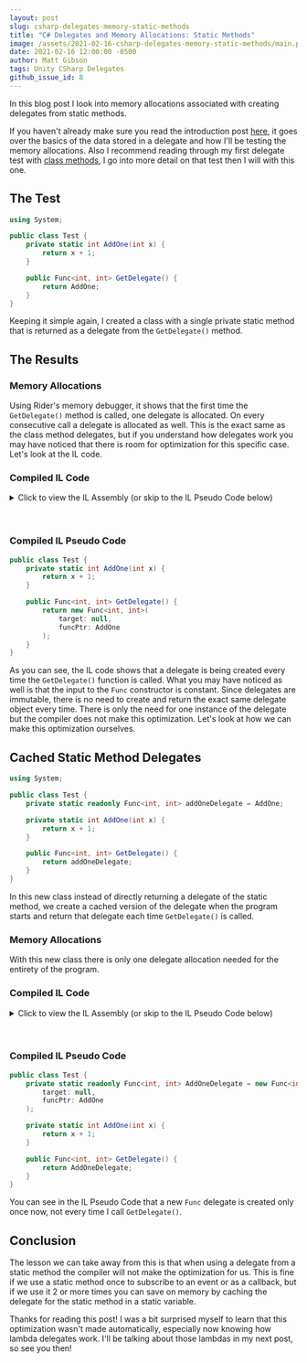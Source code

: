 ```yaml
---
layout: post
slug: csharp-delegates-memory-static-methods
title: "C# Delegates and Memory Allocations: Static Methods"
image: /assets/2021-02-16-csharp-delegates-memory-static-methods/main.png 
date: 2021-02-16 12:00:00 -0500
author: Matt Gibson
tags: Unity CSharp Delegates
github_issue_id: 8
---
```


In this blog post I look into memory allocations associated with creating delegates from static methods.

<!--more-->

If you haven't already make sure you read the introduction post [here](/blog/csharp-delegates-memory-intro), it goes over the basics of the data stored in a delegate and how I'll be testing the memory allocations. Also I recommend reading through my first delegate test with [class methods](/blog/csharp-delegates-memory-class-methods), I go into more detail on that test then I will with this one.

## The Test
```csharp
using System;

public class Test {
	private static int AddOne(int x) {
		return x + 1;
	}

	public Func<int, int> GetDelegate() {
		return AddOne;
	}
}
```

Keeping it simple again, I created a class with a single private static method that is returned as a delegate from the `GetDelegate()` method.

## The Results
### Memory Allocations
Using Rider's memory debugger, it shows that the first time the `GetDelegate()` method is called, one delegate is allocated. On every consecutive call a delegate is allocated as well. This is the exact same as the class method delegates, but if you understand how delegates work you may have noticed that there is room for optimization for this specific case. Let's look at the IL code.

### Compiled IL Code
<details>
  <summary>Click to view the IL Assembly (or skip to the IL Pseudo Code below)</summary>

  ```
  .class public auto ansi beforefieldinit
    Test
      extends [mscorlib]System.Object
  {

    .method private hidebysig static int32
      AddOne(
        int32 x
      ) cil managed
    {
      .maxstack 8

      // [5 3 - 5 16]
      IL_0000: ldarg.0      // x
      IL_0001: ldc.i4.1
      IL_0002: add
      IL_0003: ret

    } // end of method Test::AddOne

    .method public hidebysig instance class [mscorlib]System.Func`2<int32, int32>
      GetDelegate() cil managed
    {
      .maxstack 8

      // [9 3 - 9 17]
      IL_0000: ldnull
      IL_0001: ldftn        int32 Test::AddOne(int32)
      IL_0007: newobj       instance void class [mscorlib]System.Func`2<int32, int32>::.ctor(object, native int)
      IL_000c: ret

    } // end of method Test::GetDelegate

    .method public hidebysig specialname rtspecialname instance void
      .ctor() cil managed
    {
      .maxstack 8

      IL_0000: ldarg.0      // this
      IL_0001: call         instance void [mscorlib]System.Object::.ctor()
      IL_0006: ret

    } // end of method Test::.ctor
  } // end of class Test
  ```
</details>
<br/><br/>

### Compiled IL Pseudo Code
```c#
public class Test {
	private static int AddOne(int x) {
		return x + 1;
	}

	public Func<int, int> GetDelegate() {
		return new Func<int, int>(
			target: null,
			funcPtr: AddOne
		);
	}
}
```

As you can see, the IL code shows that a delegate is being created every time the `GetDelegate()` function is called. What you may have noticed as well is that the input to the `Func` constructor is constant. Since delegates are immutable, there is no need to create and return the exact same delegate object every time. There is only the need for one instance of the delegate but the compiler does not make this optimization. Let's look at how we can make this optimization ourselves.

## Cached Static Method Delegates
```csharp
using System;

public class Test {
	private static readonly Func<int, int> addOneDelegate = AddOne;

	private static int AddOne(int x) {
		return x + 1;
	}

	public Func<int, int> GetDelegate() {
		return addOneDelegate;
	}
}
```

In this new class instead of directly returning a delegate of the static method, we create a cached version of the delegate when the program starts and return that delegate each time `GetDelegate()` is called.

### Memory Allocations
With this new class there is only one delegate allocation needed for the entirety of the program.

### Compiled IL Code
<details>
  <summary>Click to view the IL Assembly (or skip to the IL Pseudo Code below)</summary>

  ```
  .class public auto ansi beforefieldinit
    Test
      extends [mscorlib]System.Object
  {

    .field private static initonly class [mscorlib]System.Func`2<int32, int32> addOneDelegate

    .method private hidebysig static int32
      AddOne(
        int32 x
      ) cil managed
    {
      .maxstack 8

      // [7 3 - 7 16]
      IL_0000: ldarg.0      // x
      IL_0001: ldc.i4.1
      IL_0002: add
      IL_0003: ret

    } // end of method Test::AddOne

    .method public hidebysig instance class [mscorlib]System.Func`2<int32, int32>
      GetDelegate() cil managed
    {
      .maxstack 8

      // [11 3 - 11 25]
      IL_0000: ldsfld       class [mscorlib]System.Func`2<int32, int32> Test::addOneDelegate
      IL_0005: ret

    } // end of method Test::GetDelegate

    .method public hidebysig specialname rtspecialname instance void
      .ctor() cil managed
    {
      .maxstack 8

      IL_0000: ldarg.0      // this
      IL_0001: call         instance void [mscorlib]System.Object::.ctor()
      IL_0006: ret

    } // end of method Test::.ctor

    .method private hidebysig static specialname rtspecialname void
      .cctor() cil managed
    {
      .maxstack 8

      // [4 2 - 4 65]
      IL_0000: ldnull
      IL_0001: ldftn        int32 Test::AddOne(int32)
      IL_0007: newobj       instance void class [mscorlib]System.Func`2<int32, int32>::.ctor(object, native int)
      IL_000c: stsfld       class [mscorlib]System.Func`2<int32, int32> Test::addOneDelegate
      IL_0011: ret

    } // end of method Test::.cctor
  } // end of class Test
  ```
</details>
<br/><br/>

### Compiled IL Pseudo Code

```c#
public class Test {
	private static readonly Func<int, int> AddOneDelegate = new Func<int, int>(
		target: null,
		funcPtr: AddOne
	);

	private static int AddOne(int x) {
		return x + 1;
	}

	public Func<int, int> GetDelegate() {
		return AddOneDelegate;
	}
}
```

You can see in the IL Pseudo Code that a new `Func` delegate is created only once now, not every time I call `GetDelegate()`.

## Conclusion
The lesson we can take away from this is that when using a delegate from a static method the compiler will not make the optimization for us. This is fine if we use a static method once to subscribe to an event or as a callback, but if we use it 2 or more times you can save on memory by caching the delegate for the static method in a static variable.

Thanks for reading this post! I was a bit surprised myself to learn that this optimization wasn't made automatically, especially now knowing how lambda delegates work. I'll be talking about those lambdas in my next post, so see you then!
